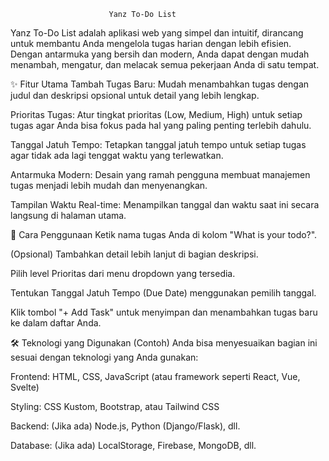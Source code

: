 
                          Yanz To-Do List



Yanz To-Do List adalah aplikasi web yang simpel dan intuitif, dirancang untuk membantu Anda mengelola tugas harian dengan lebih efisien. Dengan antarmuka yang bersih dan modern, Anda dapat dengan mudah menambah, mengatur, dan melacak semua pekerjaan Anda di satu tempat.

✨ Fitur Utama
Tambah Tugas Baru: Mudah menambahkan tugas dengan judul dan deskripsi opsional untuk detail yang lebih lengkap.

Prioritas Tugas: Atur tingkat prioritas (Low, Medium, High) untuk setiap tugas agar Anda bisa fokus pada hal yang paling penting terlebih dahulu.

Tanggal Jatuh Tempo: Tetapkan tanggal jatuh tempo untuk setiap tugas agar tidak ada lagi tenggat waktu yang terlewatkan.

Antarmuka Modern: Desain yang ramah pengguna membuat manajemen tugas menjadi lebih mudah dan menyenangkan.

Tampilan Waktu Real-time: Menampilkan tanggal dan waktu saat ini secara langsung di halaman utama.

🚀 Cara Penggunaan
Ketik nama tugas Anda di kolom "What is your todo?".

(Opsional) Tambahkan detail lebih lanjut di bagian deskripsi.

Pilih level Prioritas dari menu dropdown yang tersedia.

Tentukan Tanggal Jatuh Tempo (Due Date) menggunakan pemilih tanggal.

Klik tombol "+ Add Task" untuk menyimpan dan menambahkan tugas baru ke dalam daftar Anda.

🛠️ Teknologi yang Digunakan (Contoh)
Anda bisa menyesuaikan bagian ini sesuai dengan teknologi yang Anda gunakan:

Frontend: HTML, CSS, JavaScript (atau framework seperti React, Vue, Svelte)

Styling: CSS Kustom, Bootstrap, atau Tailwind CSS

Backend: (Jika ada) Node.js, Python (Django/Flask), dll.

Database: (Jika ada) LocalStorage, Firebase, MongoDB, dll.
